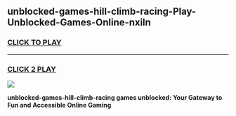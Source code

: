 
## unblocked-games-hill-climb-racing-Play-Unblocked-Games-Online-nxiln
<h3>
<a href="https://premium76.site?title=unblocked-games-hill-climb-racing&ref=25A">CLICK TO PLAY</a></h3>
<hr>

<h3>
<a href="https://premium76.site?title=unblocked-games-hill-climb-racing&ref=25A">CLICK 2 PLAY</a>
  
</h3>

<a href="https://premium76.site?title=unblocked-games-hill-climb-racing&ref=25A"><img src="https://clearcache.store/games.png"></a>


**unblocked-games-hill-climb-racing games unblocked: Your Gateway to Fun and Accessible Online Gaming**
